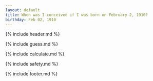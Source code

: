```yaml
---
layout: default
title: When was I conceived if I was born on February 2, 1910?
birthday: Feb 02, 1910
---
```


{% include header.md %}

{% include guess.md %}

{% include calculate.md %}

{% include safety.md %}

{% include footer.md %}



